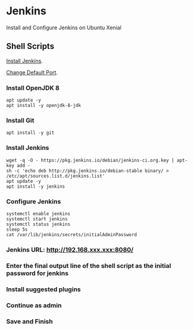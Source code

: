 # Jenkins
Install and Configure Jenkins on Ubuntu Xenial 

## Shell Scripts

[Install Jenkins](https://github.com/technologic808/Jenkins/blob/master/install.sh).

[Change Default Port](https://github.com/technologic808/Jenkins/blob/master/changeport.sh).


### Install OpenJDK 8 

    apt update -y
    apt install -y openjdk-8-jdk

### Install Git

    apt install -y git

### Install Jenkins


    wget -q -O - https://pkg.jenkins.io/debian/jenkins-ci.org.key | apt-key add -
    sh -c 'echo deb http://pkg.jenkins.io/debian-stable binary/ > /etc/apt/sources.list.d/jenkins.list'
    apt update -y
    apt install -y jenkins

### Configure Jenkins 

    systemctl enable jenkins
    systemctl start jenkins
    systemctl status jenkins
    sleep 5s
    cat /var/lib/jenkins/secrets/initialAdminPassword

### Jenkins URL: http://192.168.xxx.xxx:8080/
### Enter the final output line of the shell script as the initial password for jenkins
### Install suggested plugins
### Continue as admin
### Save and Finish
